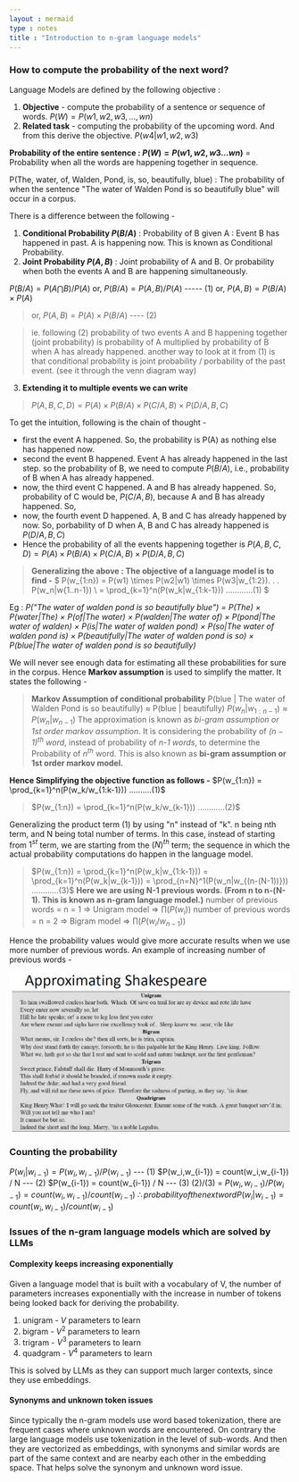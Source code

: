 ```yaml
---
layout : mermaid
type : notes
title : "Introduction to n-gram language models"
---
```


### How to compute the probability of the next word?

Language Models are defined by the following objective : 

   1. **Objective** - compute the probability of a sentence or sequence of words.
        $P(W) = P(w1,w2,w3,...,wn)$
   2. **Related task** - computing the probability of the upcoming word. And from this derive the objective.
        $P(w4|w1,w2,w3)$

**Probability of the entire sentence : $P(W) = P(w1,w2,w3...wn)$** = Probability when all the words are happening together in sequence.

P(The, water, of, Walden, Pond, is, so, beautifully, blue) : The probability of when the sentence "The water of Walden Pond is so beautifully blue" will occur in a corpus.

There is a difference between the following - 

1. **Conditional Probability $P(B/A)$** : Probability of B given A : Event B has happened in past. A is happening now. This is known as Conditional Probability.
2. **Joint Probability $P(A,B)$** : Joint probability of A and B. Or probability when both the events A and B are happening simultaneously.

$P(B/A) = P(A \bigcap B) / P(A)$ 
or, $P(B/A) = P(A,B) / P(A)$      ----- (1)
or, $P(A,B) = P(B/A) \times P(A)$
>or, $P(A,B) = P(A) \times P(B/A)$ ---- (2)

>ie. following (2) probability of two events A and B happening together (joint probability) is probability of A multiplied by probability of B when A has already happened.
>another way to look at it from (1) is that conditional probability is joint probability / porbability of the past event. (see it through the venn diagram way)

3. **Extending it to multiple events we can write**

>$P(A, B, C, D)  = P(A) \times P(B/A) \times P(C/A,B) \times P(D/A,B,C)$

To get the intuition, following is the chain of thought -

- first the event A happened. So, the probability is P(A) as nothing else has happened now.
- second the event B happened. Event A has already happened in the last step. so the probability of B, we need to compute $P(B/A)$, i.e., probability of B when A has already happened.
- now, the third event C happened. A and B has already happened. So, probability of C would be, $P(C/A,B)$, because A and B has already happened. So,  
- now, the fourth event D happened. A, B and C has already happened by now. So, porbability of D when A, B and C has already happened is $P(D/A,B,C)$
- Hence the probability of all the events happening together is $P(A, B, C, D)  = P(A) \times P(B/A) \times P(C/A,B) \times P(D/A,B,C)$

>**Generalizing the above : The objective of a language model is to find -**
$
P(w_{1:n}) = P(w1) \times P(w2|w1) \times P(w3|w_{1:2}). . . P(w_n|w{1..n-1})  \\ 
= \prod_{k=1}^n(P(w_k|w_{1:k-1})) ............(1)
$

Eg : 
*P("The  water of walden pond is so beautifully  blue") = P(The) $\times$ P(water|The) $\times$ P(of|The water) $\times$ P(walden|The water of) $\times$ P(pond|The water of walden) $\times$ P(is|The water of walden pond) $\times$ P(so|The water of walden pond is) $\times$ P(beautifully|The water of walden pond is so) $\times$ P(blue|The water of walden pond is so beautifully)*

We will never see enough data for estimating all these probabilities for sure in the corpus. Hence **Markov assumption** is used to simplify the matter. It states the following - 

>**Markov Assumption of conditional probability**
P(blue | The water of Walden Pond is so beautifully) ≈ P(blue | beautifully)
$P(w_n|w_{1:n-1}) ≈ P(w_n|w_{n-1})$
The approximation is known as *bi-gram assumption or 1st order markov assumption*. It is considering the probability of *$(n-1)^{th}$ word*, instead of probability of *n-1 words*, to determine the Probability of $n^{th}$ word.
This is also known as **bi-gram assumption or 1st order markov model.**

**Hence Simplifying the objective function as follows -**
$P(w_{1:n}) = \prod_{k=1}^n(P(w_k/w_{1:k-1})) ..........(1)$
>$P(w_{1:n}) = \prod_{k=1}^n(P(w_k/w_{k-1})) ............(2)$ 

Generalizing the product term (1) by using "n" instead of "k". n being nth term, and N being total number of terms. In this case, instead of starting from $1^{st}$ term, we are starting from the $(N)^{th}$ term; the sequence in which the actual probability computations do happen in the language model.

>$P(w_{1:n}) = \prod_{k=1}^n(P(w_k|w_{1:k-1})) = \prod_{k=1}^n(P(w_k|w_{k-1})) = \prod_{n=N}^1(P(w_n|w_{(n-(N-1))})) ............(3)$
**Here we are using N-1 previous words. (From n to n-(N-1). This is known as n-gram language model.)**
number of previous words = n = 1 => Unigram model => $∏(P(w_i))$
number of previous words = n = 2 => Bigram model => $∏(P(w_i/w_{n-1}))$

Hence the probability values would give more accurate results when we use more number of previous words. An example of increasing number of previous words - 

![ ](/images/genai/uni-bi-tri-quadri-gram.png)

### Counting the probability

$P(w_i|w_{i-1}) = P(w_i,w_{i-1}) / P(w_{i-1})$ --- (1)
$P(w_i,w_{i-1}) = count(w_i,w_{i-1}) / N --- (2)
$P(w_{i-1}) = count(w_{i-1}) / N --- (3)
(2)/(3) = $P(w_i,w_{i-1}) / P(w_{i-1}) = count(w_i,w_{i-1}) / count(w_{i-1})$
$\therefore probability of the next word P(w_i|w_{i-1}) = count(w_i,w_{i-1}) / count(w_{i-1})$

### Issues of the n-gram language models which are solved by LLMs

#### Complexity keeps increasing exponentially 
Given a language model that is built with a vocabulary of V, the number of parameters increases exponentially with the increase in number of tokens being looked back for deriving the probability.
1. unigram - $V$ parameters to learn
2. bigram - $V^2$ parameters to learn
3. trigram - $V^3$ parameters to learn
4. quadgram - $V^4$ parameters to learn

This is solved by LLMs as they can support much larger contexts, since they use embeddings.

#### Synonyms and unknown token issues
Since typically the n-gram models use word based tokenization, there are frequent cases where unknown words are encountered. On contrary the large language models use tokenization in the level of sub-words. And then they are vectorized as embeddings, with synonyms and similar words are part of the same context and are nearby each other in the embedding space. That helps solve the synonym and unknown word issue.








